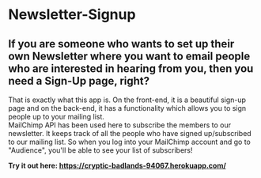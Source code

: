 # Newsletter-Signup
## If you are someone who wants to set up their own Newsletter where you want to email people who are interested in hearing from you, then you need a Sign-Up page, right? <br/>
That is exactly what this app is. On the front-end, it is a beautiful sign-up page and on the back-end, it has a functionality which allows you to sign people up to your mailing list.<br/>
MailChimp API has been used here to subscribe the members to our newsletter. It keeps track of all the people who have signed up/subscribed to our mailing list. So when you log into your MailChimp account and go to "Audience", you'll be able to see your list of subscribers!

**Try it out here: https://cryptic-badlands-94067.herokuapp.com/**
